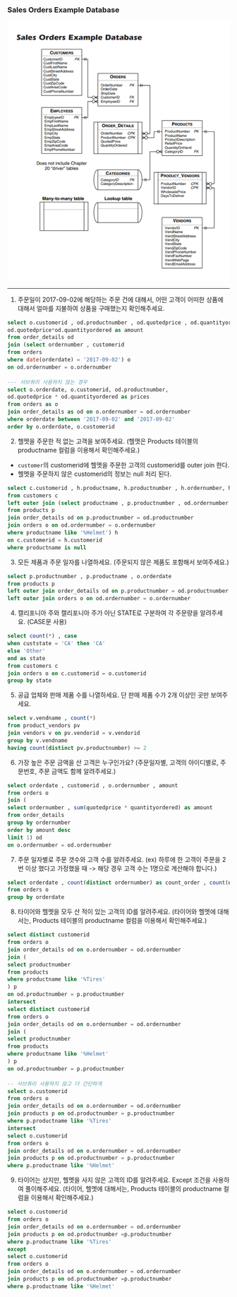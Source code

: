 ### Sales Orders Example Database
<img src='https://github.com/xxshenanigans/DA_Study/blob/main/SQL/Week1/erd.png?raw=true'>

---

1. 주문일이 2017-09-02에 해당하는 주문 건에 대해서, 어떤 고객이 어떠한 상품에 대해서 얼마를 지불하여 상품을 구매했는지 확인해주세요.
```SQL
select o.customerid , od.productnumber , od.quotedprice , od.quantityordered , 
od.quotedprice*od.quantityordered as amount
from order_details od 
join (select ordernumber , customerid 
from orders
where date(orderdate) = '2017-09-02') o
on od.ordernumber = o.ordernumber

--- 서브쿼리 사용하지 않는 경우
select o.orderdate, o.customerid, od.productnumber,
od.quotedprice * od.quantityordered as prices
from orders as o
join order_details as od on o.ordernumber = od.ordernumber
where orderdate between '2017-09-02' and '2017-09-02'
order by o.orderdate, o.customerid
```

2. 헬멧을 주문한 적 없는 고객을 보여주세요. (헬맷은 Products 테이블의 productname 컬럼을 이용해서 확인해주세요.)
- `customer`의 customerid에 헬멧을 주문한 고객의 customerid를 outer join 한다.
- 헬멧을 주문하지 않은 customerid의 정보는 null 처리 된다.
```SQL
select c.customerid , h.productname, h.productnumber , h.ordernumber, h.customerid
from customers c 
left outer join (select productname , p.productnumber , od.ordernumber , o.customerid 
from products p 
join order_details od on p.productnumber = od.productnumber 
join orders o on od.ordernumber = o.ordernumber 
where productname like '%Helmet') h
on c.customerid = h.customerid
where productname is null
```

3. 모든 제품과 주문 일자를 나열하세요. (주문되지 않은 제품도 포함해서 보여주세요.)
```SQL
select p.productnumber , p.productname , o.orderdate 
from products p 
left outer join order_details od on p.productnumber = od.productnumber 
left outer join orders o on od.ordernumber = o.ordernumber 
```

4. 캘리포니아 주와 캘리포니아 주가 아닌 STATE로 구분하여 각 주문량을 알려주세요. (CASE문 사용)
```SQL
select count(*) , case 
when custstate = 'CA' then 'CA'
else 'Other'
end as state 
from customers c 
join orders o on c.customerid = o.customerid 
group by state
```

5. 공급 업체와 판매 제품 수를 나열하세요. 단 판매 제품 수가 2개 이상인 곳만 보여주세요.
```SQL
select v.vendname , count(*)
from product_vendors pv 
join vendors v on pv.vendorid = v.vendorid
group by v.vendname 
having count(distinct pv.productnumber) >= 2
```

6. 가장 높은 주문 금액을 산 고객은 누구인가요? (주문일자별, 고객의 아이디별로, 주문번호, 주문 금액도 함께 알려주세요.)
```SQL
select orderdate , customerid , o.ordernumber , amount
from orders o 
join (
select ordernumber , sum(quotedprice * quantityordered) as amount
from order_details  
group by ordernumber 
order by amount desc
limit 1) od 
on o.ordernumber = od.ordernumber
```

7. 주문 일자별로 주문 갯수와 고객 수를 알려주세요. (ex) 하루에 한 고객이 주문을 2번 이상 했다고 가정했을 때 -> 해당 경우 고객 수는 1명으로 계산해야 합니다.)
```SQL
select orderdate , count(distinct ordernumber) as count_order , count(distinct customerid) as count_customer
from orders o 
group by orderdate
```

8. 타이어와 헬멧을 모두 산 적이 있는 고객의 ID를 알려주세요. (타이어와 헬멧에 대해서는, Products 테이블의 productname 컬럼을 이용해서 확인해주세요.)
```SQL
select distinct customerid 
from orders o 
join order_details od on o.ordernumber = od.ordernumber 
join (
select productnumber 
from products
where productname like '%Tires'
) p
on od.productnumber = p.productnumber
intersect 
select distinct customerid 
from orders o
join order_details od on o.ordernumber = od.ordernumber 
join (
select productnumber 
from products
where productname like '%Helmet'
) p
on od.productnumber = p.productnumber

-- 서브쿼리 사용하지 않고 더 간단하게
select o.customerid
from orders o
join order_details od on o.ordernumber = od.ordernumber
join products p on od.productnumber = p.productnumber
where p.productname like '%Tires'
intersect
select o.customerid
from orders o
join order_details od on o.ordernumber = od.ordernumber
join products p on od.productnumber = p.productnumber
where p.productname like '%Helmet'
```

9. 타이어는 샀지만, 헬멧을 사지 않은 고객의 ID를 알려주세요. Except 조건을 사용하여 풀이해주세요. (타이어, 헬멧에 대해서는, Products 테이블의 productname 컬럼을 이용해서 확인해주세요.)
```SQL
select o.customerid
from orders o
join order_details od on o.ordernumber = od.ordernumber
join products p on od.productnumber =p.productnumber
where p.productname like '%Tires'
except 
select o.customerid
from orders o
join order_details od on o.ordernumber = od.ordernumber
join products p on od.productnumber =p.productnumber
where p.productname like '%Helmet'
```
